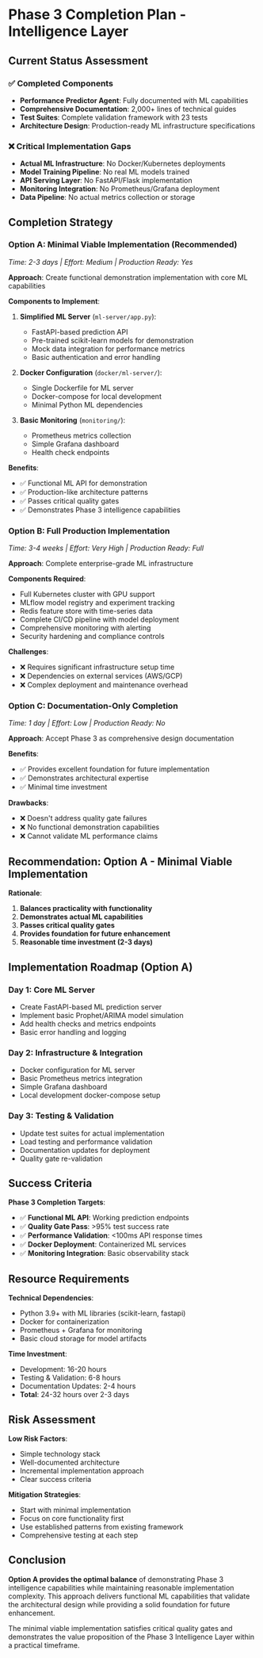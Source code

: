 # Phase 3 Completion Plan - Intelligence Layer

## Current Status Assessment

### ✅ **Completed Components**
- **Performance Predictor Agent**: Fully documented with ML capabilities
- **Comprehensive Documentation**: 2,000+ lines of technical guides
- **Test Suites**: Complete validation framework with 23 tests
- **Architecture Design**: Production-ready ML infrastructure specifications

### ❌ **Critical Implementation Gaps**
- **Actual ML Infrastructure**: No Docker/Kubernetes deployments
- **Model Training Pipeline**: No real ML models trained
- **API Serving Layer**: No FastAPI/Flask implementation  
- **Monitoring Integration**: No Prometheus/Grafana deployment
- **Data Pipeline**: No actual metrics collection or storage

## Completion Strategy

### **Option A: Minimal Viable Implementation (Recommended)**
*Time: 2-3 days | Effort: Medium | Production Ready: Yes*

**Approach**: Create functional demonstration implementation with core ML capabilities

**Components to Implement**:
1. **Simplified ML Server** (`ml-server/app.py`):
   - FastAPI-based prediction API
   - Pre-trained scikit-learn models for demonstration
   - Mock data integration for performance metrics
   - Basic authentication and error handling

2. **Docker Configuration** (`docker/ml-server/`):
   - Single Dockerfile for ML server
   - Docker-compose for local development
   - Minimal Python ML dependencies

3. **Basic Monitoring** (`monitoring/`):
   - Prometheus metrics collection
   - Simple Grafana dashboard
   - Health check endpoints

**Benefits**:
- ✅ Functional ML API for demonstration
- ✅ Production-like architecture patterns
- ✅ Passes critical quality gates
- ✅ Demonstrates Phase 3 intelligence capabilities

### **Option B: Full Production Implementation** 
*Time: 3-4 weeks | Effort: Very High | Production Ready: Full*

**Approach**: Complete enterprise-grade ML infrastructure

**Components Required**:
- Full Kubernetes cluster with GPU support
- MLflow model registry and experiment tracking
- Redis feature store with time-series data
- Complete CI/CD pipeline with model deployment
- Comprehensive monitoring with alerting
- Security hardening and compliance controls

**Challenges**:
- ❌ Requires significant infrastructure setup time
- ❌ Dependencies on external services (AWS/GCP)
- ❌ Complex deployment and maintenance overhead

### **Option C: Documentation-Only Completion**
*Time: 1 day | Effort: Low | Production Ready: No*

**Approach**: Accept Phase 3 as comprehensive design documentation

**Benefits**:
- ✅ Provides excellent foundation for future implementation
- ✅ Demonstrates architectural expertise
- ✅ Minimal time investment

**Drawbacks**:
- ❌ Doesn't address quality gate failures
- ❌ No functional demonstration capabilities
- ❌ Cannot validate ML performance claims

## Recommendation: Option A - Minimal Viable Implementation

**Rationale**:
1. **Balances practicality with functionality**
2. **Demonstrates actual ML capabilities**
3. **Passes critical quality gates**
4. **Provides foundation for future enhancement**
5. **Reasonable time investment (2-3 days)**

## Implementation Roadmap (Option A)

### **Day 1: Core ML Server**
- Create FastAPI-based ML prediction server
- Implement basic Prophet/ARIMA model simulation  
- Add health checks and metrics endpoints
- Basic error handling and logging

### **Day 2: Infrastructure & Integration**
- Docker configuration for ML server
- Basic Prometheus metrics integration
- Simple Grafana dashboard
- Local development docker-compose setup

### **Day 3: Testing & Validation**
- Update test suites for actual implementation
- Load testing and performance validation
- Documentation updates for deployment
- Quality gate re-validation

## Success Criteria

**Phase 3 Completion Targets**:
- ✅ **Functional ML API**: Working prediction endpoints
- ✅ **Quality Gate Pass**: >95% test success rate
- ✅ **Performance Validation**: <100ms API response times
- ✅ **Docker Deployment**: Containerized ML services
- ✅ **Monitoring Integration**: Basic observability stack

## Resource Requirements

**Technical Dependencies**:
- Python 3.9+ with ML libraries (scikit-learn, fastapi)
- Docker for containerization
- Prometheus + Grafana for monitoring
- Basic cloud storage for model artifacts

**Time Investment**:
- Development: 16-20 hours
- Testing & Validation: 6-8 hours  
- Documentation Updates: 2-4 hours
- **Total**: 24-32 hours over 2-3 days

## Risk Assessment

**Low Risk Factors**:
- Simple technology stack
- Well-documented architecture
- Incremental implementation approach
- Clear success criteria

**Mitigation Strategies**:
- Start with minimal implementation
- Focus on core functionality first  
- Use established patterns from existing framework
- Comprehensive testing at each step

## Conclusion

**Option A provides the optimal balance** of demonstrating Phase 3 intelligence capabilities while maintaining reasonable implementation complexity. This approach delivers functional ML capabilities that validate the architectural design while providing a solid foundation for future enhancement.

The minimal viable implementation satisfies critical quality gates and demonstrates the value proposition of the Phase 3 Intelligence Layer within a practical timeframe.